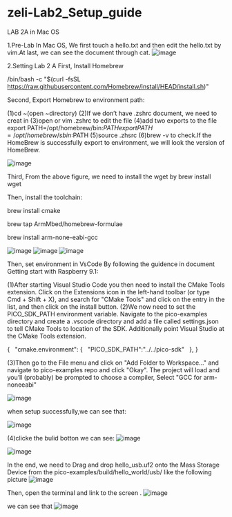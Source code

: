 # zeli-Lab2_Setup_guide
LAB 2A in Mac OS

1.Pre-Lab
In Mac OS, We first touch a hello.txt and then edit the hello.txt by vim.At last, we can see the document through cat.
![image](https://github.com/kop123meter/zeli-Lab2_Setup_guide/blob/main/Pre-lab2.png)

2.Setting Lab 2 A
First, Install Homebrew

/bin/bash -c "$(curl -fsSL https://raw.githubusercontent.com/Homebrew/install/HEAD/install.sh)"

Second, Export Homebrew to environment path:

(1)cd ~(open ~directory)
(2)If we don’t have .zshrc document, we need to creat in 
(3)open or vim .zshrc to edit the file
(4)add two exports to the file
     export PATH=/opt/homebrew/bin:$PATH
     export PATH=/opt/homebrew/sbin:$PATH
(5)source .zhsrc
(6)brew -v to check.If the HomeBrew is successfully export to environment, we will look the version of HomeBrew.

![image](https://github.com/kop123meter/zeli-Lab2_Setup_guide/blob/main/homebrew_install.png)


Third, From the above figure, we need to install the wget by 
                                 brew install wget

Then, install the toolchain:


brew install cmake

brew tap ArmMbed/homebrew-formulae 

brew install arm-none-eabi-gcc

![image](https://github.com/kop123meter/zeli-Lab2_Setup_guide/blob/main/install%20toolchain.png)
![image](https://github.com/kop123meter/zeli-Lab2_Setup_guide/blob/main/install%20toolchain2.png)
![image](https://github.com/kop123meter/zeli-Lab2_Setup_guide/blob/main/install%20toolchain3.png)

Then, set environment in VsCode 
By following the guidence in document Getting start with Raspberry 9.1:

(1)After starting Visual Studio Code you then need to install the CMake Tools extension. Click on the Extensions icon in the left-hand toolbar (or type Cmd + Shift + X), and search for "CMake Tools" and click on the entry in the list, and then click
on the install button. 
(2)We now need to set the PICO_SDK_PATH environment variable. Navigate to the pico-examples directory and create a .vscode directory and add a file called settings.json to tell CMake Tools to location of the SDK. Additionally point Visual Studio at the CMake Tools extension.


{   "cmake.environment": 
{   "PICO_SDK_PATH":"../../pico-sdk"   }, 
}

(3)Then go to the File menu and click on "Add Folder to Workspace…" and navigate to pico-examples repo and click "Okay". The project will load and you’ll (probably) be prompted to choose a compiler, Select "GCC for arm-noneeabi"

![image](https://github.com/kop123meter/zeli-Lab2_Setup_guide/blob/main/WechatIMG209.jpeg)

when setup successfully,we can see that:

![image](https://github.com/kop123meter/zeli-Lab2_Setup_guide/blob/main/vscode_1.png)
 

(4)clicke the bulid botton  we can see:
![image](https://github.com/kop123meter/zeli-Lab2_Setup_guide/blob/main/vscode_2.png)

![image](https://github.com/kop123meter/zeli-Lab2_Setup_guide/blob/main/vscode_3.png)


In the end, we need to Drag and drop hello_usb.uf2 onto the Mass Storage Device from the
pico-examples/build/hello_world/usb/ like the following picture
![image](https://github.com/kop123meter/zeli-Lab2_Setup_guide/blob/main/Picture1.png)

Then, open the terminal and link to the screen . 
![image](https://github.com/kop123meter/zeli-Lab2_Setup_guide/blob/main/link_to_screen.png)

we can see that
![image](https://github.com/kop123meter/zeli-Lab2_Setup_guide/blob/main/hello.png)



     
